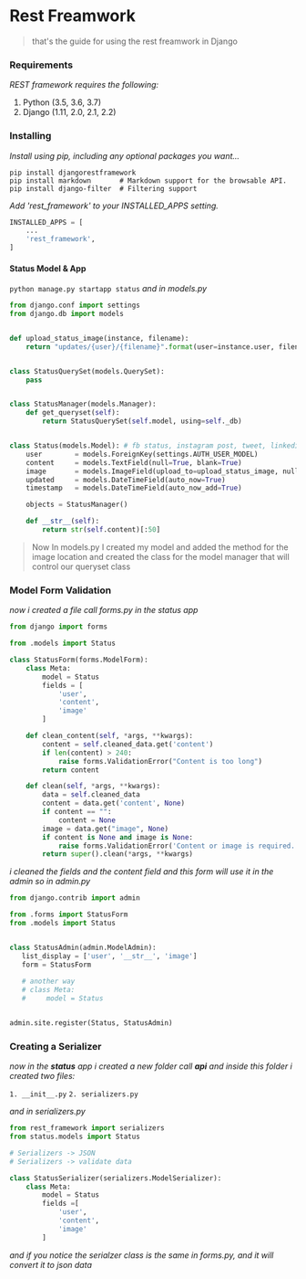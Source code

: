 # Rest Freamwork
> that's the guide for using the rest freamwork in Django

### Requirements
*REST framework requires the following:*
  1. Python (3.5, 3.6, 3.7)
  1. Django (1.11, 2.0, 2.1, 2.2)
  
### Installing

*Install using pip, including any optional packages you want...*
```
pip install djangorestframework
pip install markdown       # Markdown support for the browsable API.
pip install django-filter  # Filtering support  
```
*Add 'rest_framework' to your INSTALLED_APPS setting.*
``` python
INSTALLED_APPS = [
    ...
    'rest_framework',
]
```
#### Status Model & App
`python manage.py startapp status`
 *and in models.py*
``` python
from django.conf import settings
from django.db import models


def upload_status_image(instance, filename):
    return "updates/{user}/{filename}".format(user=instance.user, filename=filename)


class StatusQuerySet(models.QuerySet):
    pass


class StatusManager(models.Manager):
    def get_queryset(self):
        return StatusQuerySet(self.model, using=self._db)


class Status(models.Model): # fb status, instagram post, tweet, linkedin post
    user        = models.ForeignKey(settings.AUTH_USER_MODEL)
    content     = models.TextField(null=True, blank=True)
    image       = models.ImageField(upload_to=upload_status_image, null=True, blank=True)
    updated     = models.DateTimeField(auto_now=True)
    timestamp   = models.DateTimeField(auto_now_add=True)

    objects = StatusManager()

    def __str__(self):
        return str(self.content)[:50]
```
> Now In models.py I created my model and added the  method for the image location  and created the class for the model manager that will control our queryset class

### Model Form Validation
*now i created a file call forms.py in the status app*
``` python
from django import forms

from .models import Status

class StatusForm(forms.ModelForm):
    class Meta:
        model = Status
        fields = [
            'user',
            'content',
            'image'
        ]

    def clean_content(self, *args, **kwargs):
        content = self.cleaned_data.get('content')
        if len(content) > 240:
            raise forms.ValidationError("Content is too long")
        return content

    def clean(self, *args, **kwargs):
        data = self.cleaned_data
        content = data.get('content', None)
        if content == "":
            content = None
        image = data.get("image", None)
        if content is None and image is None:
            raise forms.ValidationError('Content or image is required.')
        return super().clean(*args, **kwargs)
 ```
 *i cleaned the fields and the content field and this form will use it in the admin*
 *so in admin.py*
 ``` python
 from django.contrib import admin

from .forms import StatusForm
from .models import Status


class StatusAdmin(admin.ModelAdmin):
    list_display = ['user', '__str__', 'image']
    form = StatusForm
    
    # another way
    # class Meta:
    #     model = Status


admin.site.register(Status, StatusAdmin)
```
### Creating a Serializer
*now in the **status** app i created a new folder call **api** and inside this folder i created two files:*

`1. __init__.py`
`2. serializers.py`

*and in serializers.py*
``` python
from rest_framework import serializers
from status.models import Status

# Serializers -> JSON
# Serializers -> validate data

class StatusSerializer(serializers.ModelSerializer):
    class Meta:
        model = Status 
        fields =[
            'user',
            'content',
            'image'
        ]
```
*and if you notice the serialzer class is the same in forms.py, and it will convert it to json data*




